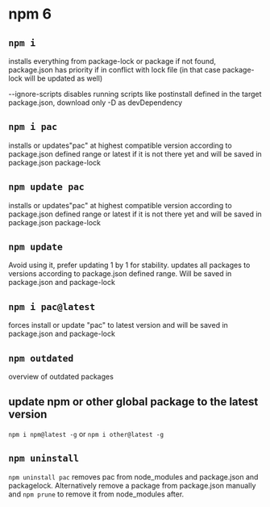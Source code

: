 # npm 6

## `npm i`

installs everything from package-lock or package if not found, package.json has priority if in conflict with lock file (in that case package-lock will be updated as well)

   --ignore-scripts disables running scripts like postinstall defined in the target package.json, download only
   -D as devDependency


## `npm i pac`

installs or updates"pac" at highest compatible version according to package.json defined range or latest if it is not there yet and will be saved in package.json package-lock

## `npm update pac`

installs or updates"pac" at highest compatible version according to package.json defined range or latest if it is not there yet and will be saved in package.json package-lock

## `npm update`

Avoid using it, prefer updating 1 by 1 for stability.
updates all packages to versions according to package.json defined range. Will be saved in package.json and package-lock

## `npm i pac@latest`

forces install or update "pac" to latest version and will be saved in package.json and package-lock

## `npm outdated`

overview of outdated packages

## update npm or other global package to the latest version

`npm i npm@latest -g` or `npm i other@latest -g`

## `npm uninstall`

`npm uninstall pac` removes pac from node_modules and package.json and packagelock. Alternatively remove a package from package.json manually and `npm prune` to remove it from node_modules after.
